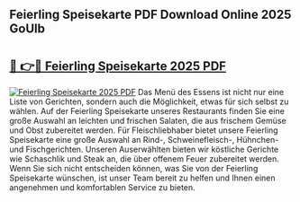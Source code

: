 ## Feierling Speisekarte PDF Download Online 2025 GoUlb

# <h2><a href="http://gc9m6n9.nevu.top/?p=Feierling+Speisekarte">🔗 👉🔴 Feierling Speisekarte 2025 PDF</a></h2>

[![Feierling Speisekarte 2025 PDF](https://i.imgur.com/dBaPXMq.png)](http://gc9m6n9.nevu.top/?p=Feierling+Speisekarte)
Das Menü des Essens ist nicht nur eine Liste von Gerichten, sondern auch die Möglichkeit, etwas für sich selbst zu wählen. Auf der Feierling Speisekarte unseres Restaurants finden Sie eine große Auswahl an leichten und frischen Salaten, die aus frischem Gemüse und Obst zubereitet werden. Für Fleischliebhaber bietet unsere Feierling Speisekarte eine große Auswahl an Rind-, Schweinefleisch-, Hühnchen- und Fischgerichten. Unseren Auserwählten bieten wir köstliche Gerichte wie Schaschlik und Steak an, die über offenem Feuer zubereitet werden. Wenn Sie sich nicht entscheiden können, was Sie von der Feierling Speisekarte wünschen, ist unser Team bereit zu helfen und Ihnen einen angenehmen und komfortablen Service zu bieten.
